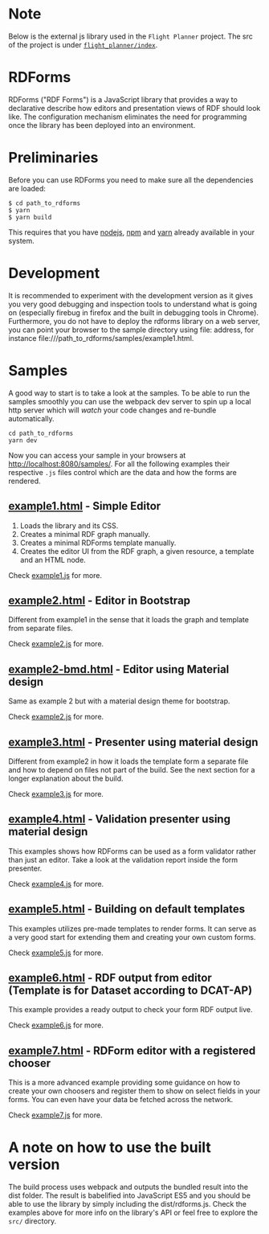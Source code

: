 # Note
Below is the external js library used in the `Flight Planner` project. The src of the project is under [`flight_planner/index`](https://github.com/diaopk/flight_planner/tree/master/index).

# RDForms

RDForms ("RDF Forms") is a JavaScript library that provides a way to declarative describe how editors and presentation
views of RDF should look like. The configuration mechanism eliminates the need for programming once the library has
been deployed into an environment.

# Preliminaries

Before you can use RDForms you need to make sure all the dependencies are loaded:

    $ cd path_to_rdforms
    $ yarn
    $ yarn build

This requires that you have [nodejs](http://nodejs.org/), [npm](https://www.npmjs.org/) and [yarn](https://yarnpkg.com/) already available in your system.

# Development

It is recommended to experiment with the development version as it gives you very good debugging and inspection tools
to understand what is going on (especially firebug in firefox and the built in debugging tools in Chrome).
Furthermore, you do not have to deploy the rdforms library on a web server, you can point your browser to the
sample directory using file: address, for instance file:///path_to_rdforms/samples/example1.html.

# Samples

A good way to start is to take a look at the samples. To be able to run the samples smoothly you can use the webpack 
dev server to spin up a local http server which will *watch* your code changes and re-bundle automatically. 

```
cd path_to_rdforms
yarn dev
```

Now you can access your sample in your browsers at [http://localhost:8080/samples/](http://localhost:8080/samples/). 
For all the following examples their respective `.js` files control which are the data and how the forms are rendered.  

## [example1.html](http://localhost:8080/samples/example1.html) - Simple Editor

1. Loads the library and its CSS.
2. Creates a minimal RDF graph manually.
3. Creates a minimal RDForms template manually.
4. Creates the editor UI from the RDF graph, a given resource, a template and an HTML node.

Check [example1.js](http://localhost:8080/samples/example1.js) for more.

## [example2.html](http://localhost:8080/samples/example2.html) - Editor in Bootstrap

Different from example1 in the sense that it loads the graph and template from separate files.

Check [example2.js](http://localhost:8080/samples/example2.js) for more.

## [example2-bmd.html](http://localhost:8080/samples/example2-bmd.html) - Editor using Material design

Same as example 2 but with a material design theme for bootstrap.

Check [example2.js](http://localhost:8080/samples/example2.js) for more.

## [example3.html](http://localhost:8080/samples/example3.html) - Presenter using material design

Different from example2 in how it loads the template form a separate file and how to depend on files not part of the build.
See the next section for a longer explanation about the build.

Check [example3.js](http://localhost:8080/samples/example3.js) for more.

## [example4.html](http://localhost:8080/samples/example4.html) - Validation presenter using material design

This examples shows how RDForms can be used as a form validator rather than just an editor. 
Take a look at the validation report  inside the form presenter.

Check [example4.js](http://localhost:8080/samples/example4.js) for more.

## [example5.html](http://localhost:8080/samples/example5.html) - Building on default templates

This examples utilizes pre-made templates to render forms. It can serve as a very good start for extending them and creating your
own custom forms.

Check [example5.js](http://localhost:8080/samples/example5.js) for more.

## [example6.html](http://localhost:8080/samples/example6.html) - RDF output from editor (Template is for Dataset according to DCAT-AP)

This example provides a ready output to check your form RDF output live.

Check [example6.js](http://localhost:8080/samples/example6.js) for more.

## [example7.html](http://localhost:8080/samples/example7.html) - RDForm editor with a registered chooser

This is a more advanced example providing some guidance on how to create your own choosers and register them to show on 
select fields in your forms. You can even have your data be fetched across the network.

Check [example7.js](http://localhost:8080/samples/example7.js) for more.


# A note on how to use the built version
The build process uses webpack and outputs the bundled result into the dist folder. The result is babelified into JavaScript ES5
and you should be able to use the library by simply including the dist/rdforms.js. Check the examples above for more info on 
the library's API or feel free to explore the `src/` directory.
